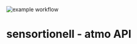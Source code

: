 ![example workflow](https://github.com/AlexZeller/atmo-API/actions/workflows/dockerimage.yml/badge.svg)

# sensortionell - atmo API
